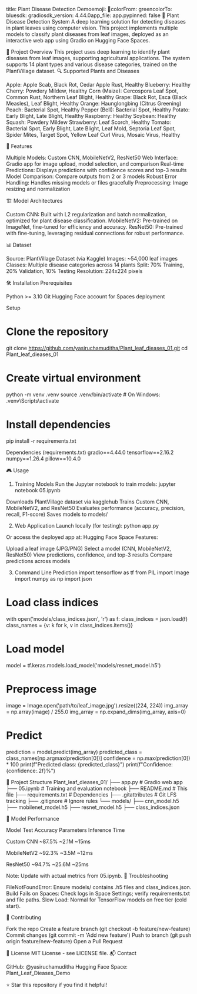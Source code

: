
title: Plant Disease Detection Demoemoji: 🌱colorFrom: greencolorTo: bluesdk: gradiosdk_version: 4.44.0app_file: app.pypinned: false
🌱 Plant Disease Detection System
A deep learning solution for detecting diseases in plant leaves using computer vision. This project implements multiple models to classify plant diseases from leaf images, deployed as an interactive web app using Gradio on Hugging Face Spaces.

🎯 Project Overview
This project uses deep learning to identify plant diseases from leaf images, supporting agricultural applications. The system supports 14 plant types and various disease categories, trained on the PlantVillage dataset.
🔍 Supported Plants and Diseases

Apple: Apple Scab, Black Rot, Cedar Apple Rust, Healthy
Blueberry: Healthy
Cherry: Powdery Mildew, Healthy
Corn (Maize): Cercospora Leaf Spot, Common Rust, Northern Leaf Blight, Healthy
Grape: Black Rot, Esca (Black Measles), Leaf Blight, Healthy
Orange: Haunglongbing (Citrus Greening)
Peach: Bacterial Spot, Healthy
Pepper (Bell): Bacterial Spot, Healthy
Potato: Early Blight, Late Blight, Healthy
Raspberry: Healthy
Soybean: Healthy
Squash: Powdery Mildew
Strawberry: Leaf Scorch, Healthy
Tomato: Bacterial Spot, Early Blight, Late Blight, Leaf Mold, Septoria Leaf Spot, Spider Mites, Target Spot, Yellow Leaf Curl Virus, Mosaic Virus, Healthy

🚀 Features

Multiple Models: Custom CNN, MobileNetV2, ResNet50
Web Interface: Gradio app for image upload, model selection, and comparison
Real-time Predictions: Displays predictions with confidence scores and top-3 results
Model Comparison: Compare outputs from 2 or 3 models
Robust Error Handling: Handles missing models or files gracefully
Preprocessing: Image resizing and normalization

🏗️ Model Architectures

Custom CNN: Built with L2 regularization and batch normalization, optimized for plant disease classification.
MobileNetV2: Pre-trained on ImageNet, fine-tuned for efficiency and accuracy.
ResNet50: Pre-trained with fine-tuning, leveraging residual connections for robust performance.

📊 Dataset

Source: PlantVillage Dataset (via Kaggle)
Images: ~54,000 leaf images
Classes: Multiple disease categories across 14 plants
Split: 70% Training, 20% Validation, 10% Testing
Resolution: 224x224 pixels

🛠️ Installation
Prerequisites

Python >= 3.10
Git
Hugging Face account for Spaces deployment

Setup
# Clone the repository
git clone https://github.com/yasiruchamuditha/Plant_leaf_dieases_01.git
cd Plant_leaf_dieases_01

# Create virtual environment
python -m venv .venv
source .venv/bin/activate  # On Windows: .venv\Scripts\activate

# Install dependencies
pip install -r requirements.txt

Dependencies (requirements.txt)
gradio==4.44.0
tensorflow==2.16.2
numpy==1.26.4
pillow==10.4.0

🎮 Usage
1. Training Models
Run the Jupyter notebook to train models:
jupyter notebook 05.ipynb


Downloads PlantVillage dataset via kagglehub
Trains Custom CNN, MobileNetV2, and ResNet50
Evaluates performance (accuracy, precision, recall, F1-score)
Saves models to models/

2. Web Application
Launch locally (for testing):
python app.py

Or access the deployed app at: Hugging Face Space
Features:

Upload a leaf image (JPG/PNG)
Select a model (CNN, MobileNetV2, ResNet50)
View predictions, confidence, and top-3 results
Compare predictions across models

3. Command Line Prediction
import tensorflow as tf
from PIL import Image
import numpy as np
import json

# Load class indices
with open('models/class_indices.json', 'r') as f:
    class_indices = json.load(f)
class_names = {v: k for k, v in class_indices.items()}

# Load model
model = tf.keras.models.load_model('models/resnet_model.h5')

# Preprocess image
image = Image.open('path/to/leaf_image.jpg').resize((224, 224))
img_array = np.array(image) / 255.0
img_array = np.expand_dims(img_array, axis=0)

# Predict
prediction = model.predict(img_array)
predicted_class = class_names[np.argmax(prediction[0])]
confidence = np.max(prediction[0]) * 100
print(f"Predicted class: {predicted_class}")
print(f"Confidence: {confidence:.2f}%")

📁 Project Structure
Plant_leaf_dieases_01/
├── app.py                    # Gradio web app
├── 05.ipynb                  # Training and evaluation notebook
├── README.md                 # This file
├── requirements.txt          # Dependencies
├── .gitattributes            # Git LFS tracking
├── .gitignore                # Ignore rules
└── models/
    ├── cnn_model.h5
    ├── mobilenet_model.h5
    ├── resnet_model.h5
    ├── class_indices.json

🎯 Model Performance



Model
Test Accuracy
Parameters
Inference Time



Custom CNN
~87.5%
~2.1M
~15ms


MobileNetV2
~92.3%
~3.5M
~12ms


ResNet50
~94.7%
~25.6M
~25ms


Note: Update with actual metrics from 05.ipynb.
🔧 Troubleshooting

FileNotFoundError: Ensure models/ contains .h5 files and class_indices.json.
Build Fails on Spaces: Check logs in Space Settings; verify requirements.txt and file paths.
Slow Load: Normal for TensorFlow models on free tier (cold start).

🤝 Contributing

Fork the repo
Create a feature branch (git checkout -b feature/new-feature)
Commit changes (git commit -m 'Add new feature')
Push to branch (git push origin feature/new-feature)
Open a Pull Request

📄 License
MIT License - see LICENSE file.
📬 Contact

GitHub: @yasiruchamuditha
Hugging Face Space: Plant_Leaf_Dieases_Demo


⭐ Star this repository if you find it helpful!